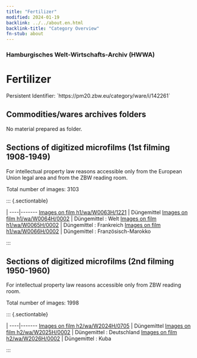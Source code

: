 ```yaml
---
title: "Fertilizer"
modified: 2024-01-19
backlink: ../../about.en.html
backlink-title: "Category Overview"
fn-stub: about
---
```


### Hamburgisches Welt-Wirtschafts-Archiv (HWWA)

# Fertilizer

<div class="hint">Persistent Identifier: `https://pm20.zbw.eu/category/ware/i/142261`</div>







## Commodities/wares archives folders





No material prepared as folder.



<a id="filmsections" />

## Sections of digitized microfilms (1st filming 1908-1949)

<p>For intellectual property law reasons accessible only from the European Union legal area and from the ZBW reading room.</p>



<p>Total number of images: 3103</p>




::: {.sectiontable}

 | 
----|-------
<a class="btn" href="https://pm20.zbw.eu/film/h1/wa/W0063H/1221" rel="nofollow">Images on film h1/wa/W0063H/1221</a> | Düngemittel
<a class="btn" href="https://pm20.zbw.eu/film/h1/wa/W0064H/0002" rel="nofollow">Images on film h1/wa/W0064H/0002</a> | Düngemittel : Welt
<a class="btn" href="https://pm20.zbw.eu/film/h1/wa/W0065H/0002" rel="nofollow">Images on film h1/wa/W0065H/0002</a> | Düngemittel : Frankreich
<a class="btn" href="https://pm20.zbw.eu/film/h1/wa/W0066H/0002" rel="nofollow">Images on film h1/wa/W0066H/0002</a> | Düngemittel : Französisch-Marokko


:::




## Sections of digitized microfilms (2nd filming 1950-1960)

<p>For intellectual property law reasons accessible only from ZBW reading room.</p>



<p>Total number of images: 1998</p>




::: {.sectiontable}

 | 
----|-------
<a class="btn" href="https://pm20.zbw.eu/film/h2/wa/W2024H/0705" rel="nofollow">Images on film h2/wa/W2024H/0705</a> | Düngemittel
<a class="btn" href="https://pm20.zbw.eu/film/h2/wa/W2025H/0002" rel="nofollow">Images on film h2/wa/W2025H/0002</a> | Düngemittel : Deutschland
<a class="btn" href="https://pm20.zbw.eu/film/h2/wa/W2026H/0002" rel="nofollow">Images on film h2/wa/W2026H/0002</a> | Düngemittel : Kuba


:::
















